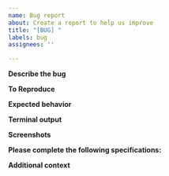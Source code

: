 ```yaml
---
name: Bug report
about: Create a report to help us improve
title: "[BUG] "
labels: bug
assignees: ''

---
```


**Describe the bug**
<!-- A clear and concise description of what the bug is. -->


**To Reproduce**
<!-- Steps to reproduce the behavior: What command did you run that caused the bug? -->


**Expected behavior**
<!-- A clear and concise description of what you expected to happen. -->


**Terminal output**
<!-- What stdout shows you?-->


**Screenshots**
<!-- If applicable, add screenshots to help explain your problem. -->


**Please complete the following specifications:**
<!--
 - Operating system and Distribution: - $ uname -a
 - Shell and its Version - $ printf "$SHELL\n"]
 - Last git commit - $ git log -1
-->


**Additional context**
<!-- Add any other context about the problem here. -->

